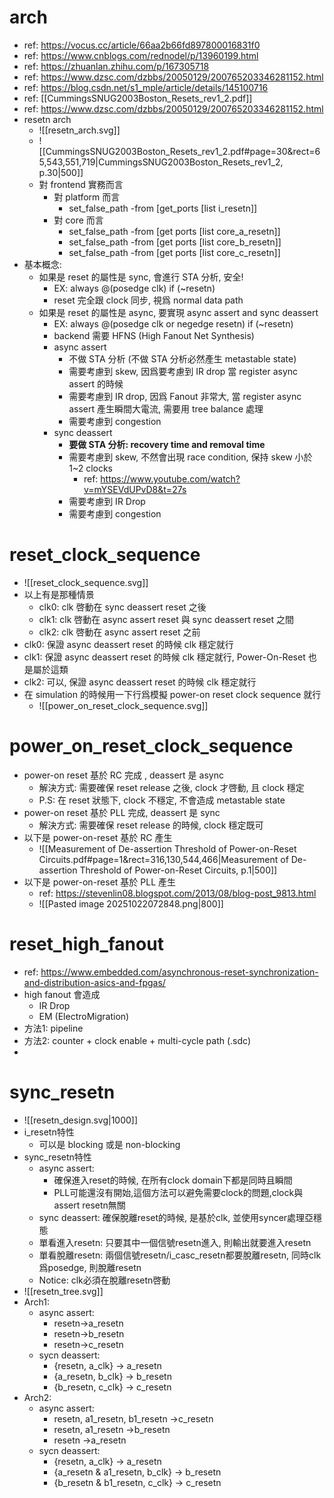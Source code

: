 # arch

- ref: https://vocus.cc/article/66aa2b66fd897800016831f0
- ref: https://www.cnblogs.com/rednodel/p/13960199.html
- ref: https://zhuanlan.zhihu.com/p/167305718
- ref: https://www.dzsc.com/dzbbs/20050129/200765203346281152.html
- ref: https://blog.csdn.net/s1_mple/article/details/145100716
- ref: [[CummingsSNUG2003Boston_Resets_rev1_2.pdf]]
- ref: https://www.dzsc.com/dzbbs/20050129/200765203346281152.html
- resetn arch
	- ![[resetn_arch.svg]]
	- ![[CummingsSNUG2003Boston_Resets_rev1_2.pdf#page=30&rect=65,543,551,719|CummingsSNUG2003Boston_Resets_rev1_2, p.30|500]]
	- 對 frontend 實務而言
		- 對 platform 而言
			- set_false_path -from [get_ports [list i_resetn]]
		- 對 core 而言
			- set_false_path -from [get ports [list core_a_resetn]]
			- set_false_path -from [get ports [list core_b_resetn]]
			- set_false_path -from [get ports [list core_c_resetn]]
- 基本概念:
	- 如果是 reset 的屬性是 sync, 會進行 STA 分析, 安全!
		- EX: always @(posedge clk) if (~resetn)
		- reset 完全跟 clock 同步, 視爲 normal data path
	- 如果是 reset 的屬性是 async, 要實現 async assert and sync deassert
		- EX: always @(posedge clk or negedge resetn) if (~resetn)
		- backend 需要 HFNS (High Fanout Net Synthesis)
		- async assert 
			- 不做 STA 分析 (不做 STA 分析必然產生 metastable state)
			- 需要考慮到 skew, 因爲要考慮到 IR drop 當 register async assert 的時候
			- 需要考慮到 IR drop, 因爲 Fanout 非常大, 當 register async assert 產生瞬間大電流, 需要用 tree balance 處理
			- 需要考慮到 congestion
		- sync deassert
			- **要做 STA 分析: recovery time and removal time**
			- 需要考慮到 skew, 不然會出現 race condition, 保持 skew 小於 1~2 clocks
				- ref: https://www.youtube.com/watch?v=mYSEVdUPvD8&t=27s
			- 需要考慮到 IR Drop
			- 需要考慮到 congestion

# reset_clock_sequence

- ![[reset_clock_sequence.svg]]
- 以上有是那種情景
	- clk0: clk 啓動在 sync deassert reset 之後
	- clk1: clk 啓動在 async assert reset 與 sync deassert reset 之間
	- clk2: clk 啓動在 async assert reset 之前
- clk0: 保證 async deassert reset 的時候 clk 穩定就行
- clk1: 保證 async deassert reset 的時候 clk 穩定就行, Power-On-Reset 也是屬於這類
- clk2: 可以, 保證 async deassert reset 的時候 clk 穩定就行
- 在 simulation 的時候用一下行爲模擬 power-on reset clock sequence 就行
	- ![[power_on_reset_clock_sequence.svg]]
# power_on_reset_clock_sequence

- power-on reset 基於 RC 完成 , deassert 是 async
	- 解決方式: 需要確保 reset release 之後, clock 才啓動, 且 clock 穩定
	- P.S: 在 reset 狀態下, clock 不穩定, 不會造成 metastable state
- power-on reset 基於 PLL 完成, deassert 是 sync
	- 解決方式: 需要確保 reset release 的時候, clock 穩定既可
- 以下是 power-on-reset 基於 RC 產生
	- ![[Measurement of De-assertion Threshold of Power-on-Reset Circuits.pdf#page=1&rect=316,130,544,466|Measurement of De-assertion Threshold of Power-on-Reset Circuits, p.1|500]]
- 以下是 power-on-reset 基於 PLL 產生
	- ref: https://stevenlin08.blogspot.com/2013/08/blog-post_9813.html
	- ![[Pasted image 20251022072848.png|800]]

# reset_high_fanout

- ref: https://www.embedded.com/asynchronous-reset-synchronization-and-distribution-asics-and-fpgas/
- high fanout 會造成
	- IR Drop
	- EM (ElectroMigration)
- 方法1: pipeline
- 方法2: counter + clock enable + multi-cycle path (.sdc)
- 
# sync_resetn

- ![[resetn_design.svg|1000]]
- i_resetn特性
	- 可以是 blocking 或是 non-blocking
- sync_resetn特性
	- async assert:
		- 確保進入reset的時候, 在所有clock domain下都是同時且瞬間
		- PLL可能還沒有開始,這個方法可以避免需要clock的問題,clock與assert resetn無關
	- sync deassert: 確保脫離reset的時候, 是基於clk, 並使用syncer處理亞穩態
	- 單看進入resetn: 只要其中一個信號resetn進入, 則輸出就要進入resetn
	- 單看脫離resetn: 兩個信號resetn/i_casc_resetn都要脫離resetn, 同時clk爲posedge, 則脫離resetn
	- Notice: clk必須在脫離resetn啓動
- ![[resetn_tree.svg]]
- Arch1:
	- async assert:
		- resetn->a_resetn
		- resetn->b_resetn
		- resetn->c_resetn
	- sycn deassert:
		- {resetn, a_clk} -> a_resetn
		- {a_resetn, b_clk} -> b_resetn
		- {b_resetn, c_clk} -> c_resetn
- Arch2:
	- async assert:
		- resetn, a1_resetn, b1_resetn ->c_resetn
		- resetn, a1_resetn ->b_resetn
		- resetn ->a_resetn
	- sycn deassert:
		- {resetn, a_clk} -> a_resetn
		- {a_resetn & a1_resetn, b_clk} -> b_resetn
		- {b_resetn & b1_resetn, c_clk} -> c_resetn